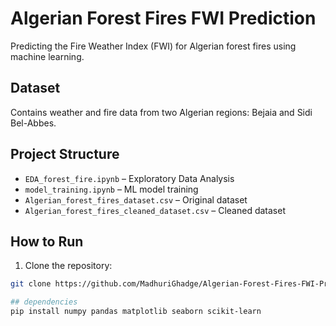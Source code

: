 # Algerian Forest Fires FWI Prediction

Predicting the Fire Weather Index (FWI) for Algerian forest fires using machine learning.

## Dataset
Contains weather and fire data from two Algerian regions: Bejaia and Sidi Bel-Abbes.

## Project Structure
- `EDA_forest_fire.ipynb` – Exploratory Data Analysis
- `model_training.ipynb` – ML model training
- `Algerian_forest_fires_dataset.csv` – Original dataset
- `Algerian_forest_fires_cleaned_dataset.csv` – Cleaned dataset

## How to Run
1. Clone the repository:
```bash
git clone https://github.com/MadhuriGhadge/Algerian-Forest-Fires-FWI-Prediction.git

## dependencies 
pip install numpy pandas matplotlib seaborn scikit-learn
